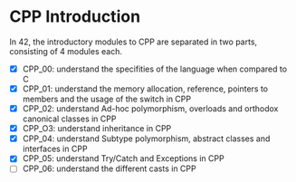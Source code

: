 # CPP Introduction

In 42, the introductory modules to CPP are separated in two parts, consisting of 4 modules each.
- [x] CPP_00: understand the specifities of the language when compared to C
- [x] CPP_01: understand the memory allocation, reference, pointers to members and the usage of the switch in CPP
- [x] CPP_02: understand Ad-hoc polymorphism, overloads and orthodox canonical classes in CPP
- [x] CPP_O3: understand inheritance in CPP
- [x] CPP_04: understand Subtype polymorphism, abstract classes and interfaces in CPP
- [x] CPP_05: understand Try/Catch and Exceptions in CPP
- [ ] CPP_06: understand the different casts in CPP
